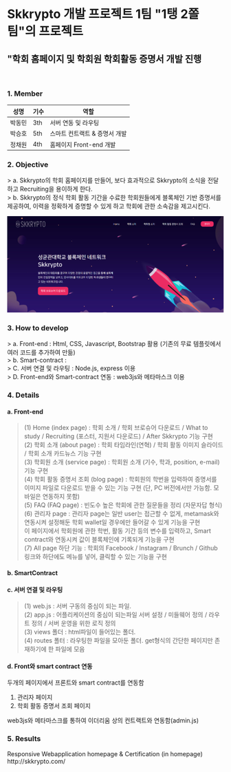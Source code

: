 <h1> Skkrypto 개발 프로젝트 1팀 "1탱 2쫄 팀"의 프로젝트</h1>
<h2> "학회 홈페이지 및 학회원 학회활동 증명서 개발 진행 </h2>
<br>
<h3> 1. Member </h3>
<div id="about_team">

| 성명   	| 기수  	| 역할                         	|
|--------	|-----	|-------------------------------	|
| 박동민 	| 3th 	| 서버 연동 및 라우팅           	|
| 박승호 	| 5th 	| 스마트 컨트랙트 & 증명서 개발 	|
| 정채원 	| 4th 	| 홈페이지 Front-end 개발       	|


<h3> 2. Objective </h3>
<div id="about_objective">
> a. Skkrypto의 학회 홈페이지를 만들어, 보다 효과적으로 Skkrypto의 소식을 전달하고 Recruiting을 용이하게 한다. <br>      
> b. Skkrypto의 정식 학회 활동 기간을 수료한 학회원들에게 블록체인 기반 증명서를 제공하여, 이력을 정확하게 증명할 수 있게 하고 학회에 관한 소속감을 제고시킨다.
  
  ![ex_screenshot](./md_img/1T2Z.PNG)
  

<h3> 3. How to develop</h3>
> a. Front-end : Html, CSS, Javascript, Bootstrap 활용 (기존의 무료 템플릿에서 여러 코드를 추가하여 만듦) <br>
> b. Smart-contract :  <br>
> C. 서버 연결 및 라우팅 : Node.js, express 이용 <br>
> D. Front-end와 Smart-contract 연동 : web3js와 메타마스크 이용<br>

<h3> 4. Details </h3>
<h4>a. Front-end </h4> 

>(1) Home (index page) : 학회 소개 / 학회 브로슈어 다운로드 / What to study / Recruiting (포스터, 지원서 다운로드) / After Skkrypto 기능 구현 <br>
(2) 학회 소개 (about page) : 학회 타임라인(연혁) / 학회 활동 이미지 슬라이드 / 학회 소개 카드뉴스 기능 구현 <br>
(3) 학회원 소개 (service page) : 학회원 소개 (기수, 학과, position, e-mail) 기능 구현 <br>
(4) 학회 활동 증명서 조회 (blog page) : 학회원의 학번을 입력하여 증명서를 이미지 파일로 다운로드 받을 수 있는 기능 구현 (단, PC 버전에서만 가능함. 모바일은 연동하지 못함) <br>
(5) FAQ (FAQ page) : 빈도수 높은 학회에 관한 질문들을 정리 (자문자답 형식)  <br>
(6) 관리자 page : 관리자 page는 일반 user는 접근할 수 없게, metamask와 연동시켜 설정해둔 학회 wallet일 경우에만 들어갈 수 있게 기능을 구현 <br>
이 페이지에서 학회원에 관한 학번, 활동 기간 등의 변수를 입력하고, Smart contract와 연동시켜 값이 블록체인에 기록되게 기능을 구현 <br>
(7) All page 하단 기능 : 학회의 Facebook / Instagram / Brunch / Github 링크와 하단에도 메뉴를 넣어, 클릭할 수 있는 기능을 구현 <br>

<h4> b. SmartContract </h4> 
<h4> c. 서버 연결 및 라우팅 </h4> 

>(1) web.js : 서버 구동의 중심이 되는 파일. <br>
(2) app.js : 어플리케이션의 중심이 되는파일  서버 설정 / 미들웨어 정의 / 라우트 정의 / 서버 운영을 위한 로직 정의 <br>
(3) views 폴더 : html파일이 들어있는 폴더. <br>
(4) routes 폴터 : 라우팅한 파일을 모아둔 폴더. get형식의 간단한 페이지만 존재하기에 한 파일에 모음<br>

<h4> d. Front와 smart contract 연동 </h4> 

두개의 페이지에서 프론트와 smart contract를 연동함<br>
<ol>
<li>관리자 페이지</li>
<li>학회 활동 증명서 조회 페이지</li>
</ol>
web3js와 메타마스크를 통하여 이더리움 상의 컨트랙트와 연동함(admin.js)<br>


<h3> 5. Results </h3>
Responsive Webapplication homepage & Certification (in homepage) <br>
http://skkrypto.com/
